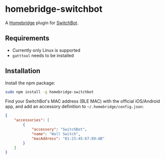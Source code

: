 # homebridge-switchbot

A [Homebridge](https://github.com/nfarina/homebridge) plugin for [SwitchBot](https://www.switch-bot.com).

## Requirements

* Currently only Linux is supported
* `gatttool` needs to be installed

## Installation

Install the npm package:

```bash
sudo npm install -g homebridge-switchbot
```

Find your SwitchBot's MAC address (BLE MAC) with the official iOS/Android app, and add an accessory definition to `~/.homebridge/config.json`:

```json
{
    "accessories": [
        {
            "accessory": "SwitchBot",
            "name": "Wall Switch",
            "macAddress": "01:23:45:67:89:AB"
        }
    ]
}
```
